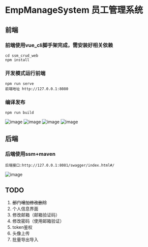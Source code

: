 # EmpManageSystem 员工管理系统

## 前端
### 前端使用vue_cli脚手架完成，需安装好相关依赖
```
cd ssm_crud_web
npm install
```

### 开发模式运行前端
```
npm run serve
前端地址 http://127.0.0.1:8080
```

### 编译发布
```
npm run build
```
![image](https://z3.ax1x.com/2021/08/20/fOuuI1.png)
![image](https://z3.ax1x.com/2021/08/20/fOKIht.png)
![image](https://z3.ax1x.com/2021/08/20/fOM3HH.png)
![image](https://z3.ax1x.com/2021/08/20/fOMdv8.png)


## 后端
### 后端使用ssm+maven
```
后端接口:http://127.0.0.1:8081/swagger/index.html#/
```
![image](https://z3.ax1x.com/2021/08/20/fOM75R.png)

## TODO
1. ~~部门增加修改删除~~
2. 个人信息界面
3. 修改邮箱（邮箱验证码）
4. 修改密码（使用邮箱验证）
5. token鉴权
6. 头像上传
7. 批量导出导入